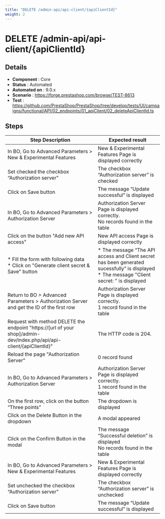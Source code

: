 ```yaml
---
title: "DELETE /admin-api/api-client/{apiClientId}"
weight: 2
---
```


# DELETE /admin-api/api-client/{apiClientId}
## Details
* **Component** : Core
* **Status** : Automated
* **Automated on** : 9.0.x
* **Scenario** : https://forge.prestashop.com/browse/TEST-8613
* **Test** : https://github.com/PrestaShop/PrestaShop/tree/develop/tests/UI/campaigns/functional/API/02_endpoints/01_apiClient/02_deleteApiClientId.ts

## Steps
| Step Description | Expected result |
| ----- | ----- |
| In BO, Go to Advanced Parameters > New & Experimental Features | New & Experimental Features Page is displayed correctly |
| Set checked the checkbox “Authorization server" | The checkbox “Authorization server” is checked |
| Click on Save button | The message “Update successful” is displayed |
| In BO, Go to Advanced Parameters > Authorization Server | Authorization Server Page is displayed correctly.<br>No records found in the table |
| Click on the button "Add new API access" | New API access Page is displayed correctly |
| * Fill the form with following data<br> * Click on "Generate client secret & Save" button | * The message “The API access and Client secret has been generated sucessfully” is displayed<br> * The message "Client secret: " is displayed |
| Return to BO > Advanced Parameters > Authorization Server and get the ID of the first row | Authorization Server Page is displayed correctly.<br>1 record found in the table |
| Request with method DELETE the endpoint "https://[url of your shop]/admin-dev/index.php/api/api-client/\{apiClientId}" | The HTTP code is 204. |
| Reload the page "Authorization Server" | 0 record found |
| In BO, Go to Advanced Parameters > Authorization Server | Authorization Server Page is displayed correctly.<br>1 record found in the table |
| On the first row, click on the button “Three points” | The dropdown is displayed |
| Click on the Delete Button in the dropdown | A modal appeared |
| Click on the Confirm Button in the modal | The message “Successful deletion” is displayed<br>No records found in the table |
| In BO, Go to Advanced Parameters > New & Experimental Features | New & Experimental Features Page is displayed correctly |
| Set unchecked the checkbox “Authorization server" | The checkbox “Authorization server” is unchecked |
| Click on Save button | The message “Update successful” is displayed |
